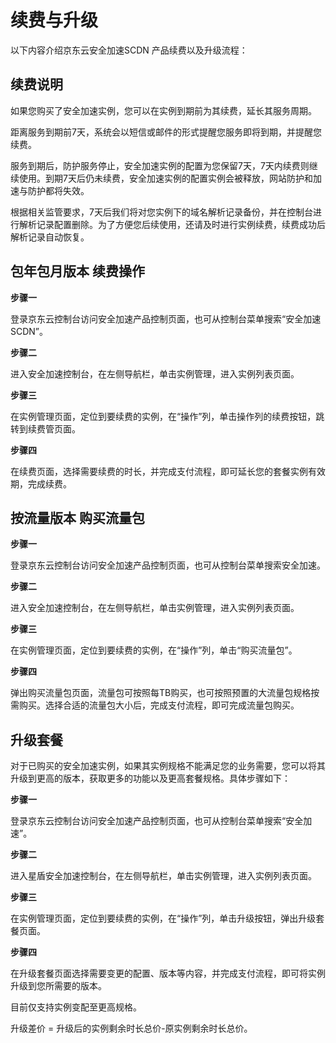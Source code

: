 # 续费与升级

以下内容介绍京东云安全加速SCDN 产品续费以及升级流程：

## 续费说明

如果您购买了安全加速实例，您可以在实例到期前为其续费，延长其服务周期。

距离服务到期前7天，系统会以短信或邮件的形式提醒您服务即将到期，并提醒您续费。

服务到期后，防护服务停止，安全加速实例的配置为您保留7天，7天内续费则继续使用。到期7天后仍未续费，安全加速实例的配置实例会被释放，网站防护和加速与防护都将失效。

根据相关监管要求，7天后我们将对您实例下的域名解析记录备份，并在控制台进行解析记录配置删除。为了方便您后续使用，还请及时进行实例续费，续费成功后解析记录自动恢复。


## 包年包月版本 续费操作

**步骤一**


登录京东云控制台访问安全加速产品控制页面，也可从控制台菜单搜索“安全加速SCDN”。

**步骤二**

进入安全加速控制台，在左侧导航栏，单击实例管理，进入实例列表页面。

**步骤三**

在实例管理页面，定位到要续费的实例，在“操作”列，单击操作列的续费按钮，跳转到续费管页面。

**步骤四**

在续费页面，选择需要续费的时长，并完成支付流程，即可延长您的套餐实例有效期，完成续费。

## 按流量版本 购买流量包
**步骤一**


登录京东云控制台访问安全加速产品控制页面，也可从控制台菜单搜索安全加速。

**步骤二**

进入安全加速控制台，在左侧导航栏，单击实例管理，进入实例列表页面。

**步骤三**

在实例管理页面，定位到要续费的实例，在“操作”列，单击“购买流量包”。

**步骤四**

弹出购买流量包页面，流量包可按照每TB购买，也可按照预置的大流量包规格按需购买。选择合适的流量包大小后，完成支付流程，即可完成流量包购买。

## 升级套餐

对于已购买的安全加速实例，如果其实例规格不能满足您的业务需要，您可以将其升级到更高的版本，获取更多的功能以及更高套餐规格。具体步骤如下：

**步骤一**


登录京东云控制台访问安全加速产品控制页面，也可从控制台菜单搜索“安全加速”。

**步骤二**

进入星盾安全加速控制台，在左侧导航栏，单击实例管理，进入实例列表页面。

**步骤三**

在实例管理页面，定位到要续费的实例，在“操作”列，单击升级按钮，弹出升级套餐页面。

**步骤四**

在升级套餐页面选择需要变更的配置、版本等内容，并完成支付流程，即可将实例升级到您所需要的版本。



目前仅支持实例变配至更高规格。

升级差价 = 升级后的实例剩余时长总价-原实例剩余时长总价。
